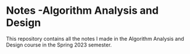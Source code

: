 # Notes -Algorithm Analysis and Design
This repository contains all the notes I made in the Algorithm Analysis and Design course in the Spring 2023 semester.
